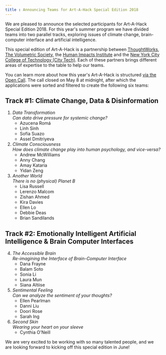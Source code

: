 ```yaml
---
title : Announcing Teams for Art-A-Hack Special Edition 2018
---
```

We are pleased to announce the selected participants for Art-A-Hack Special Edition 2018. For this year's summer program we have divided teams into two parallel tracks, exploring issues of climate change, brain-computer interface and artificial intelligence.

This special edition of Art-A-Hack is a partnership between <a href="https://www.thoughtworks.com/">ThoughtWorks</a>, <a href="http://www.meetup.com/volumetric/">The Volumetric Society</a>, the <a href="https://www.humanimpactsinstitute.org/">Human Impacts Institute</a> and the <a href="http://www.citytech.cuny.edu/">New York City College of Technology (City Tech)</a>. Each of these partners brings different areas of expertise to the table to help our teams.

<!--excerpt-ends-->

You can learn more about how this year's Art-A-Hack is structured <a href="/summer-2018/call/">via the Open Call</a>. The call closed on May 8 at midnight, after which the applications were sorted and filtered to create the following six teams:

## Track #1: Climate Change, Data & Disinformation

<ol class="team-list">
	<li>
		<em>Data Transformation<br /><span class="teaser">Can data drive pressure for systemic change?</span></em>
		<ul>
			<li>Azucena Romá</li>
			<li>Linh Sinh</li>
			<li>Sofía Suazo</li>
			<li>Assel Dmitriyeva</li>
		</ul>
	</li>
	<li>
		<em>Climate Consciousness<br /><span class="teaser">How does climate change play into human psychology, and vice-versa?</span></em>
		<ul>
			<li>Andrew McWilliams</li>
			<li>Anny Chang</li>
			<li>Amay Kataria</li>
			<li>Yidan Zeng</li>
		</ul>
	</li>
	<li>
		<em>Another World<br /><span class="teaser">There is no (physical) Planet B</span></em>
		<ul>
			<li>Lisa Russell</li>
			<li>Lerenzo Malcom</li>
			<li>Zishan Ahmed</li>
			<li>Kira Davies</li>
			<li>Ellen Lo</li>
			<li>Debbie Deas</li>
			<li>Brian Sandilands</li>
		</ul>
	</li>
</ol>

## Track #2: Emotionally Intelligent Artificial Intelligence & Brain Computer Interfaces

<ol class="team-list" start="4">
	<li>
		<em>The Accessible Brain<br /><span class="teaser">Re-imagining the Interface of Brain-Computer Interface</span></em>
		<ul>
			<li>Dana Frayne</li>
			<li>Balam Soto</li>
			<li>Sonia Li</li>
			<li>Laura Mun</li>
			<li>Siana Altiise</li>
		</ul>
	</li>
	<li>
		<em>Sentimental Feeling<br /><span class="teaser">Can we analyze the sentiment of your thoughts?</span></em>
		<ul>
			<li>Ellen Pearlman</li>
			<li>Danni Liu</li>
			<li>Doori Rose</li>
			<li>Sarah Ing</li>
		</ul>
	</li>
	<li>
		<em>Second Skin<br /><span class="teaser">Wearing your heart on your sleeve</span></em>
		<ul>
			<li>Cynthia O'Neill</li>
		</ul>
	</li>
</ol>

We are very excited to be working with so many talented people, and we are looking forward to kicking off this special edition in June!